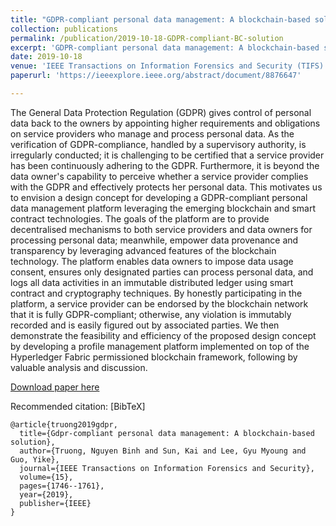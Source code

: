 ```yaml
---
title: "GDPR-compliant personal data management: A blockchain-based solution"
collection: publications
permalink: /publication/2019-10-18-GDPR-compliant-BC-solution
excerpt: 'GDPR-compliant personal data management: A blockchain-based solution'
date: 2019-10-18
venue: 'IEEE Transactions on Information Forensics and Security (TIFS)'
paperurl: 'https://ieeexplore.ieee.org/abstract/document/8876647'

---
```

The General Data Protection Regulation (GDPR) gives control of personal data back to the owners by appointing higher requirements and obligations on service providers who manage and process personal data. As the verification of GDPR-compliance, handled by a supervisory authority, is irregularly conducted; it is challenging to be certified that a service provider has been continuously adhering to the GDPR. Furthermore, it is beyond the data owner's capability to perceive whether a service provider complies with the GDPR and effectively protects her personal data. This motivates us to envision a design concept for developing a GDPR-compliant personal data management platform leveraging the emerging blockchain and smart contract technologies. The goals of the platform are to provide decentralised mechanisms to both service providers and data owners for processing personal data; meanwhile, empower data provenance and transparency by leveraging advanced features of the blockchain technology. The platform enables data owners to impose data usage consent, ensures only designated parties can process personal data, and logs all data activities in an immutable distributed ledger using smart contract and cryptography techniques. By honestly participating in the platform, a service provider can be endorsed by the blockchain network that it is fully GDPR-compliant; otherwise, any violation is immutably recorded and is easily figured out by associated parties. We then demonstrate the feasibility and efficiency of the proposed design concept by developing a profile management platform implemented on top of the Hyperledger Fabric permissioned blockchain framework, following by valuable analysis and discussion.

[Download paper here](https://ieeexplore.ieee.org/stamp/stamp.jsp?tp=&arnumber=8876647)

Recommended citation: [BibTeX]
```
@article{truong2019gdpr,
  title={Gdpr-compliant personal data management: A blockchain-based solution},
  author={Truong, Nguyen Binh and Sun, Kai and Lee, Gyu Myoung and Guo, Yike},
  journal={IEEE Transactions on Information Forensics and Security},
  volume={15},
  pages={1746--1761},
  year={2019},
  publisher={IEEE}
}
```